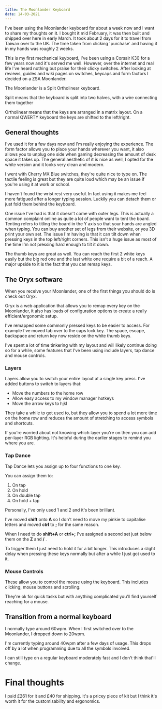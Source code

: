 ```yaml
---
title: The Moonlander Keyboard
date: 14-03-2021
---
```


I've been using the Moonlander keyboard for about a week now and I want to share my thoughts on it. I bought it mid February, it was then built and shipped over here in early March. It took about 2 days for it to travel from Taiwan over to the UK. The time taken from clicking 'purchase' and having it in my hands was roughly 2 weeks. 

This is my first mechanical keyboard, I've been using a Corsair K30 for a few years now and it's served me well. However, over the internet and real life I've heard nothing but praise for their clicky switches. After looking at reviews, guides and wiki pages on switches, keycaps and form factors I decided on a ZSA Moonlander.

The Moonlander is a Split Ortholinear keyboard. 

Split means that the keyboard is split into two halves, with a wire connecting them together

Ortholinear means that the keys are arranged in a matrix layout. On a normal QWERTY keyboard the keys are shifted to the left/right.

## General thoughts

I've used it for a few days now and I'm really enjoying the experience. The form factor allows you to place your hands wherever you want, it also allows you to unplug one side when gaming decreasing the amount of desk space it takes up. The general aesthetic of it is nice as well, I opted for the white version and it looks very clean and modern.

I went with Cherry MX Blue switches, they're quite nice to type on. The tactile feeling is great but they are quite loud which may be an issue if you're using it at work or school. 

I haven't found the wrist rest very useful. In fact using it makes me feel more fatigued after a longer typing session. Luckily you can detach them or just fold them behind the keyboard. 

One issue I've had is that it doesn't come with outer legs. This is actually a common complaint online as quite a lot of people want to tent the board. Tenting refers to titling the board in the Y axis so that your hands are angled when typing. You can buy another set of legs from their website, or you 3D print your own set. The issue I'm having is that it can tilt down when pressing keys in the top left/right corners. This isn't a huge issue as most of the time I'm not pressing hard enough to tilt it down.

The thumb keys are great as well. You can reach the first 2 white keys easily but the big red one and the last white one require a bit of a reach. A major upside to it is the fact that you can remap keys.

## The Oryx software

When you receive your Moonlander, one of the first things you should do is check out Oryx. 

Oryx is a web application that allows you to remap every key on the Moonlander, it also has loads of configuration options to create a really efficient/ergonomic setup. 

I've remapped some commonly pressed keys to be easier to access. For example I've moved tab over to the caps lock key. The space, escape, backspace and return key now reside on the white thumb keys.

I've spent a lot of time tinkering with my layout and will likely continue doing so for a while, some features that I've been using include layers, tap dance and mouse controls. 

### Layers

Layers allow you to switch your entire layout at a single key press. I've added buttons to switch to layers that:

- Move the numbers to the home row 
- Allow easy access to my window manager hotkeys
- Move the arrow keys to hjkl

They take a while to get used to, but they allow you to spend a lot more time on the home row and reduces the amount of stretching to access symbols and shortcuts.

If you're worried about not knowing which layer you're on then you can add per-layer RGB lighting. It's helpful during the earlier stages to remind you where you are.

### Tap Dance

Tap Dance lets you assign up to four functions to one key. 

You can assign them to:

1. On tap
2. On hold
3. On double tap
4. On hold + tap

Personally, I've only used 1 and 2 and it's been brilliant.

I've moved **shift** onto **A** so I don't need to move my pinkie to capitalise letters and moved **ctrl** to **;** for the same reason.

When I need to do **shift+A** or **ctrl+;** I've assigned a second set just below them on the **Z** and **/** . 

To trigger them I just need to hold it for a bit longer. This introduces a slight delay when pressing these keys normally but after a while I just got used to it.

### Mouse Controls

These allow you to control the mouse using the keyboard. This includes clicking, mouse buttons and scrolling. 

They're ok for quick tasks but with anything complicated you'll find yourself reaching for a mouse.

## Transition from a normal keyboard

I normally type around 60wpm. When I first switched over to the Moonlander, I dropped down to 20wpm.

I'm currently typing around 40wpm after a few days of usage. This drops off by a lot when programming due to all the symbols involved.

I can still type on a regular keyboard moderately fast and I don't think that'll change.

# Final thoughts

I paid £261 for it and £40 for shipping. It's a pricey piece of kit but I think it's worth it for the customisability and ergonomics. 
